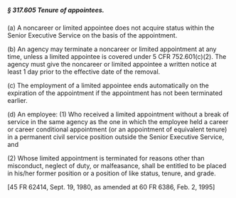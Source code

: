 ##### § 317.605 Tenure of appointees. #####

(a) A noncareer or limited appointee does not acquire status within the Senior Executive Service on the basis of the appointment.

(b) An agency may terminate a noncareer or limited appointment at any time, unless a limited appointee is covered under 5 CFR 752.601(c)(2). The agency must give the noncareer or limited appointee a written notice at least 1 day prior to the effective date of the removal.

(c) The employment of a limited appointee ends automatically on the expiration of the appointment if the appointment has not been terminated earlier.

(d) An employee: (1) Who received a limited appointment without a break of service in the same agency as the one in which the employee held a career or career conditional appointment (or an appointment of equivalent tenure) in a permanent civil service position outside the Senior Executive Service, and

(2) Whose limited appointment is terminated for reasons other than misconduct, neglect of duty, or malfeasance, shall be entitled to be placed in his/her former position or a position of like status, tenure, and grade.

[45 FR 62414, Sept. 19, 1980, as amended at 60 FR 6386, Feb. 2, 1995]